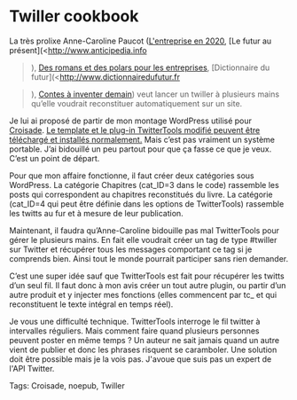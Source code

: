 # Twiller cookbook

La très prolixe Anne-Caroline Paucot ([L'entreprise en 2020](www.entreprise2020.fr), [Le futur au présent](<http://www.anticipedia.info

>), [Des romans et des polars pour les entreprises](http://www.hyaka.com), [Dictionnaire du futur](<http://www.dictionnairedufutur.fr

>), [Contes à inventer demain](http://www.contesainventerlefutur.fr)) veut lancer un twiller à plusieurs mains qu’elle voudrait reconstituer automatiquement sur un site.<span id="more-5205"></span>

Je lui ai proposé de partir de mon montage WordPress utilisé pour [Croisade](http://twiller.tcrouzet.com). [Le template et le plug-in TwitterTools modifié peuvent être téléchargé et installés normalement.](http://blog.tcrouzet.com/files_tc/twiller.rar) Mais c’est pas vraiment un système portable. J’ai bidouillé un peu partout pour que ça fasse ce que je veux. C’est un point de départ.

Pour que mon affaire fonctionne, il faut créer deux catégories sous WordPress. La catégorie Chapitres (cat\_ID=3 dans le code) rassemble les posts qui correspondent au chapitres reconstitués du livre. La catégorie (cat\_ID=4 qui peut être définie dans les options de TwitterTools) rassemble les twitts au fur et à mesure de leur publication.

Maintenant, il faudra qu’Anne-Caroline bidouille pas mal TwitterTools pour gérer le plusieurs mains. En fait elle voudrait créer un tag de type #twiller sur Twitter et récupérer tous les messages comportant ce tag si je comprends bien. Ainsi tout le monde pourrait participer sans rien demander.

C’est une super idée sauf que TwitterTools est fait pour récupérer les twitts d’un seul fil. Il faut donc à mon avis créer un tout autre plugin, ou partir d’un autre produit et y injecter mes fonctions (elles commencent par tc\_ et qui reconstituent le texte intégral en temps réel).

Je vous une difficulté technique. TwitterTools interroge le fil twitter à intervalles réguliers. Mais comment faire quand plusieurs personnes peuvent poster en même temps ? Un auteur ne sait jamais quand un autre vient de publier et donc les phrases risquent se caramboler. Une solution doit être possible mais je la vois pas. J'avoue que suis pas un expert de l'API Twitter.

Tags: Croisade, noepub, Twiller